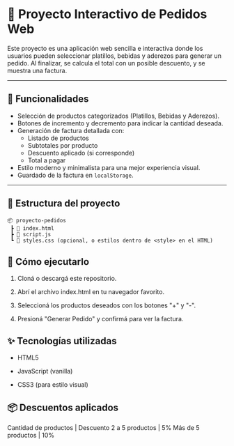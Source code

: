 # 🍔 Proyecto Interactivo de Pedidos Web

Este proyecto es una aplicación web sencilla e interactiva donde los usuarios pueden seleccionar platillos, bebidas y aderezos para generar un pedido. Al finalizar, se calcula el total con un posible descuento, y se muestra una factura.

---

## 🧾 Funcionalidades

- Selección de productos categorizados (Platillos, Bebidas y Aderezos).
- Botones de incremento y decremento para indicar la cantidad deseada.
- Generación de factura detallada con:
  - Listado de productos
  - Subtotales por producto
  - Descuento aplicado (si corresponde)
  - Total a pagar
- Estilo moderno y minimalista para una mejor experiencia visual.
- Guardado de la factura en `localStorage`.

---

## 📁 Estructura del proyecto

```plaintext
📦 proyecto-pedidos
 ┣ 📄 index.html
 ┣ 📄 script.js
 ┗ 📄 styles.css (opcional, o estilos dentro de <style> en el HTML)
```
## 🚀 Cómo ejecutarlo

1. Cloná o descargá este repositorio.

2. Abrí el archivo index.html en tu navegador favorito.

3. Seleccioná los productos deseados con los botones "+" y "-".

4. Presioná "Generar Pedido" y confirmá para ver la factura.

## ✨ Tecnologías utilizadas

- HTML5

- JavaScript (vanilla)

- CSS3 (para estilo visual)

## 📦 Descuentos aplicados

Cantidad de productos | Descuento
2 a 5 productos | 5%
Más de 5 productos | 10%